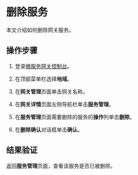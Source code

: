 # 删除服务

本文介绍如何删除网关服务。

## 操作步骤

1.  登录[微服务网关控制台](https://microgw.console.aliyun.com/)。

2.  在顶部菜单栏选择**地域**。

3.  在**网关管理**页面单击网关名称。

4.  在**网关详情**页面左侧导航栏单击**服务管理**。

5.  在**服务管理**页面需要删除的服务的**操作**列单击**删除**。

6.  在**删除确认**对话框单击**确认**。


## 结果验证

返回**服务管理**页面，查看该服务是否已被删除。

